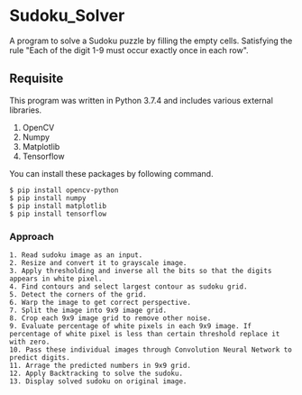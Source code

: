# Sudoku_Solver
 A program  to solve a Sudoku puzzle by filling the empty cells. Satisfying the rule "Each of the digit 1-9 must occur exactly once in each row".
 
 ## Requisite
 This program was written in Python 3.7.4 and includes various external libraries.
 1. OpenCV
 2. Numpy
 3. Matplotlib
 4. Tensorflow
 
 You can install these packages by following command.
 ```
$ pip install opencv-python
$ pip install numpy
$ pip install matplotlib
$ pip install tensorflow
```
### Approach
```
1. Read sudoku image as an input.
2. Resize and convert it to grayscale image.
3. Apply thresholding and inverse all the bits so that the digits appears in white pixel.
4. Find contours and select largest contour as sudoku grid.
5. Detect the corners of the grid.
6. Warp the image to get correct perspective.
7. Split the image into 9x9 image grid.
8. Crop each 9x9 image grid to remove other noise.
9. Evaluate percentage of white pixels in each 9x9 image. If percentage of white pixel is less than certain threshold replace it with zero.
10. Pass these individual images through Convolution Neural Network to predict digits.
11. Arrage the predicted numbers in 9x9 grid.
12. Apply Backtracking to solve the sudoku.
13. Display solved sudoku on original image.
```
